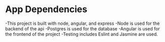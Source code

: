 # App Dependencies 
-This project is built with node, angular, and express
-Node is used for the backend of the api
-Postgres is used for the database 
-Angular is used for the frontend of the project 
-Testing includes Eslint and Jasmine are used. 